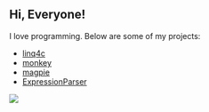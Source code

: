 ## Hi, Everyone!
I love programming. Below are some of my projects:

- [linq4c](https://github.com/haifenghuang/linq4c)
- [monkey](https://github.com/haifenghuang/monkey)
- [magpie](https://github.com/haifenghuang/magpie)
- [ExpressionParser](https://github.com/haifenghuang/ExpressionParser)

<img src="https://github-readme-stats.vercel.app/api?username=haifenghuang&show_icons=true&hide_border=true&theme=radical" />
